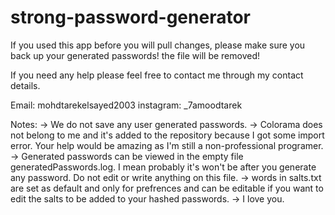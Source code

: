 # strong-password-generator

If you used this app before you will pull changes, please make sure you back up your generated passwords! the file will be removed!

If you need any help please feel free to contact me through my contact details.

Email: mohdtarekelsayed2003
instagram: _7amoodtarek

Notes: 
-> We do not save any user generated passwords.
-> Colorama does not belong to me and it's added to the repository because I got some import error. Your help would be amazing as I'm still a non-professional programer.
-> Generated passwords can be viewed in the empty file generatedPasswords.log. I mean probably it's won't be after you generate any password. Do not edit or write anything on this file.
-> words in salts.txt are set as default and only for prefrences and can be editable if you want to edit the salts to be added to your hashed passwords.
-> I love you.
